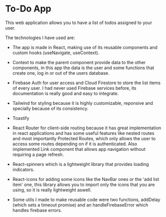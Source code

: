 # To-Do App

This web application allows you to have a list of todos assigned to your user.

The technologies I have used are:

- The app is made in React, making use of its reusable components and custom hooks (useNavigate, useContext).

- Context to make the parent component provide data to the other components, in this app the data is the user and some functions that create one, log in or out of the users database.

- Firebase Auth for user access and Cloud Firestore to store the list items of every user. I had never used Firebase services before, its documentation is really good and easy to integrate.

- Tailwind for styling because it is highly customizable, reponsive and specially because of its consistency.

- Toastify

- React Router for client-side routing because it has great implementation in react applications and has some useful features like nested routes and most importantly Protected Routes, which only allows the user to access some routes depending on if it is authenticated. Also implemented Link component that allows app navigation without requiring a page refresh.

- React-spinners which is a lightweight library that provides loading indicators.

- React-icons for adding some icons like the NavBar ones or the 'add list item' one, this library allows you to import only the icons that you are using, so it is really lightweight aswell.

- Some utils I made to make reusable code were two functions, addDelay (which sets a timeout promise) and an handleFirebaseError which handles firebase errors.
